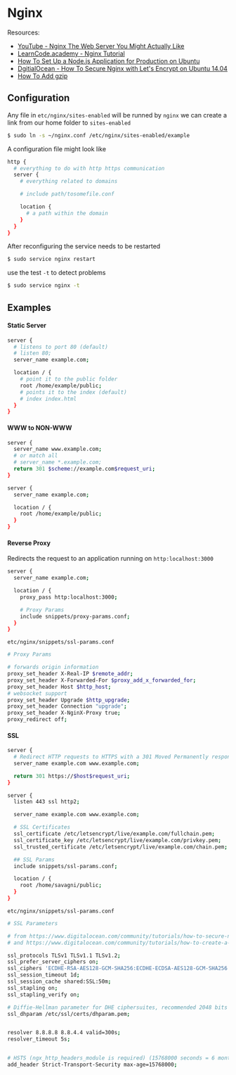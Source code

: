 # Nginx

Resources:
- [YouTube - Nginx The Web Server You Might Actually Like](https://www.youtube.com/watch?v=YHcRzDKo6qU)
- [LearnCode.academy - Nginx Tutorial](https://www.youtube.com/watch?v=FJrs0Ar9asY)
- [How To Set Up a Node.js Application for Production on Ubuntu](https://www.digitalocean.com/community/tutorials/how-to-set-up-a-node-js-application-for-production-on-ubuntu-16-04)
- [DgitialOcean - How To Secure Nginx with Let's Encrypt on Ubuntu 14.04](https://www.digitalocean.com/community/tutorials/how-to-secure-nginx-with-let-s-encrypt-on-ubuntu-14-04)
- [How To Add gzip](https://www.digitalocean.com/community/tutorials/how-to-add-the-gzip-module-to-nginx-on-ubuntu-14-04?utm_content=buffer2687d&utm_medium=social&utm_source=twitter.com&utm_campaign=buffer)

## Configuration
Any file in `etc/nginx/sites-enabled` will be runned by `nginx` we can create a link from our home folder to `sites-enabled`

```sh
$ sudo ln -s ~/nginx.conf /etc/nginx/sites-enabled/example
```

A configuration file might look like
```sh
http {
  # everything to do with http https communication
  server {
    # everything related to domains

    # include path/tosomefile.conf

    location {
      # a path within the domain
    }
  }
}
```

After reconfiguring the service needs to be restarted

```sh
$ sudo service nginx restart
```

use the test `-t` to detect problems

```sh
$ sudo service nginx -t
```

## Examples

#### Static Server

```sh
server {
  # listens to port 80 (default)
  # listen 80;
  server_name example.com;

  location / {
    # point it to the public folder
    root /home/example/public;
    # points it to the index (default)
    # index index.html
  }
}
```

#### WWW to NON-WWW

```sh
server {
  server_name www.example.com;
  # or match all
  # server_name *.example.com;
  return 301 $scheme://example.com$request_uri;
}

server {
  server_name example.com;

  location / {
    root /home/example/public;
  }
}
```

#### Reverse Proxy
Redirects the request to an application running on `http:localhost:3000`

```sh
server {
  server_name example.com;

  location / {
    proxy_pass http:localhost:3000;

    # Proxy Params
    include snippets/proxy-params.conf;
  }
}
```

`etc/nginx/snippets/ssl-params.conf`
```sh
# Proxy Params

# forwards origin information
proxy_set_header X-Real-IP $remote_addr;
proxy_set_header X-Forwarded-For $proxy_add_x_forwarded_for;
proxy_set_header Host $http_host;
# websocket support
proxy_set_header Upgrade $http_upgrade;
proxy_set_header Connection "upgrade";
proxy_set_header X-NginX-Proxy true;
proxy_redirect off;
```

#### SSL

```sh
server {
  # Redirect HTTP requests to HTTPS with a 301 Moved Permanently response.
  server_name example.com www.example.com;

  return 301 https://$host$request_uri;
}

server {
  listen 443 ssl http2;

  server_name example.com www.example.com;

  # SSL Certificates
  ssl_certificate /etc/letsencrypt/live/example.com/fullchain.pem;
  ssl_certificate_key /etc/letsencrypt/live/example.com/privkey.pem;
  ssl_trusted_certificate /etc/letsencrypt/live/example.com/chain.pem;

  ## SSL Params
  include snippets/ssl-params.conf;

  location / {
    root /home/savagni/public;
  }
}
```

`etc/nginx/snippets/ssl-params.conf`
```sh
# SSL Parameters

# from https://www.digitalocean.com/community/tutorials/how-to-secure-nginx-with-let-s-encrypt-on-ubuntu-14-04
# and https://www.digitalocean.com/community/tutorials/how-to-create-a-self-signed-ssl-certificate-for-nginx-in-ubuntu-16-04

ssl_protocols TLSv1 TLSv1.1 TLSv1.2;
ssl_prefer_server_ciphers on;
ssl_ciphers 'ECDHE-RSA-AES128-GCM-SHA256:ECDHE-ECDSA-AES128-GCM-SHA256:ECDHE-RSA-AES256-GCM-SHA384:ECDHE-ECDSA-AES256-GCM-SHA384:DHE-RSA-AES128-GCM-SHA256:DHE-DSS-AES128-GCM-SHA256:kEDH+AESGCM:ECDHE-RSA-AES128-SHA256:ECDHE-ECDSA-AES128-SHA256:ECDHE-RSA-AES128-SHA:ECDHE-ECDSA-AES128-SHA:ECDHE-RSA-AES256-SHA384:ECDHE-ECDSA-AES256-SHA384:ECDHE-RSA-AES256-SHA:ECDHE-ECDSA-AES256-SHA:DHE-RSA-AES128-SHA256:DHE-RSA-AES128-SHA:DHE-DSS-AES128-SHA256:DHE-RSA-AES256-SHA256:DHE-DSS-AES256-SHA:DHE-RSA-AES256-SHA:AES128-GCM-SHA256:AES256-GCM-SHA384:AES128-SHA256:AES256-SHA256:AES128-SHA:AES256-SHA:AES:CAMELLIA:DES-CBC3-SHA:!aNULL:!eNULL:!EXPORT:!DES:!RC4:!MD5:!PSK:!aECDH:!EDH-DSS-DES-CBC3-SHA:!EDH-RSA-DES-CBC3-SHA:!KRB5-DES-CBC3-SHA';
ssl_session_timeout 1d;
ssl_session_cache shared:SSL:50m;
ssl_stapling on;
ssl_stapling_verify on;

# Diffie-Hellman parameter for DHE ciphersuites, recommended 2048 bits
ssl_dhparam /etc/ssl/certs/dhparam.pem;


resolver 8.8.8.8 8.8.4.4 valid=300s;
resolver_timeout 5s;


# HSTS (ngx_http_headers_module is required) (15768000 seconds = 6 months)
add_header Strict-Transport-Security max-age=15768000;
```
